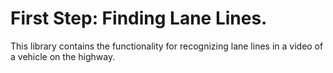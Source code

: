 # First Step: Finding Lane Lines.

This library contains the functionality for recognizing lane lines in
a video of a vehicle on the highway.
